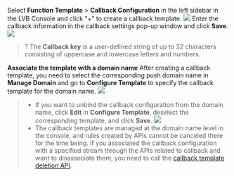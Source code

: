 Select **Function Template** > **Callback Configuration** in the left sidebar in the LVB Console and click "+" to create a callback template.
![](https://main.qcloudimg.com/raw/231fc027c73d4629f5bc04fafdfb895f.png)
Enter the callback information in the callback settings pop-up window and click **Save**.
![](https://main.qcloudimg.com/raw/870c6dd664a4eb618bdc1a7fcdf922dc.png)
>? The **Callback key** is a user-defined string of up to 32 characters consisting of uppercase and lowercase letters and numbers. 

**Associate the template with a domain name**
After creating a callback template, you need to select the corresponding push domain name in **Manage Domain** and go to **Configure Template** to specify the callback template for the domain name.
![](https://main.qcloudimg.com/raw/738f2e274ee988b7237c627972826cef.png)


>- If you want to unbind the callback configuration from the domain name, click **Edit** in **Configure Template**, deselect the corresponding template, and click **Save**.
>![](https://main.qcloudimg.com/raw/3d65aea44b2711b80e1250a1b2bfc8cc.png)
>- The callback templates are managed at the domain name level in the console, and rules created by APIs cannot be canceled there for the time being. If you associated the callback configuration with a specified stream through the APIs related to callback and want to disassociate them, you need to call the [callback template deletion API](https://intl.cloud.tencent.com/document/product/267/30813).
